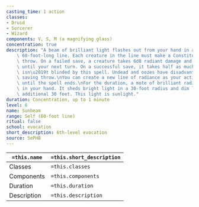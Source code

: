 ```yaml
---
casting_time: 1 action
classes:
- Druid
- Sorcerer
- Wizard
components: V, S, M (a magnifying glass)
concentration: true
description: "A beam of brilliant light flashes out from your hand in a 5-foot-wide,\
    \ 60-foot-long line. Each creature in the line must make a Constitution saving\
    \ throw. On a failed save, a creature takes 6d8 radiant damage and is blinded\
    \ until your next turn. On a successful save, it takes half as much damage and\
    \ isn\u2019t blinded by this spell. Undead and oozes have disadvantage on this\
    \ saving throw.\nYou can create a new line of radiance as your action on any turn\
    \ until the spell ends.\nFor the duration, a mote of brilliant radiance shines\
    \ in your hand. It sheds bright light in a 30-foot radius and dim light for an\
    \ additional 30 feet. This light is sunlight."
duration: Concentration, up to 1 minute
level: 6
name: Sunbeam
range: Self (60-foot line)
ritual: false
school: evocation
short_description: 6th-level evocation
source: 5ePHB
---
```


| `=this.name` | `=this.short_description` |
| ------------ | ------------------------- |
| Classes      | `=this.classes`           |
| Components   | `=this.components`        |
| Duration     | `=this.duration`          |
| Description  | `=this.description`       |